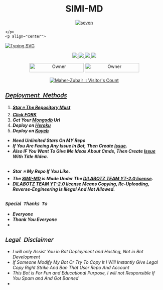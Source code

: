 <h1 align="center"> SIMI-MD </h1>
</p>
<p align="center">
  <a href="https://ibb.co/XfDF5yZG"><img src="https://i.ibb.co/zWFP28ht/seven.jpg" alt="seven" border="0" /></a>

    </p>
    <p align="center">
<a href="https://git.io/typing-svg"><img src="https://readme-typing-svg.demolab.com?font=EB+Garamond&weight=800&size=28&duration=4000&pause=1000&random=false&width=435&lines=WELCOME+TO+THE+SIMI-MD;MULTI-DEVICE+WHATSAPP+BOT;DEVELOPED+BY+DILA+and+;Wishwajith...!+;SIMI-MD." alt="Typing SVG" /></a>
  </p>

<p align="center">
  <a href="https://github.com/Dilalakiya/SIMI-MD//">
    <img src="https://img.shields.io/github/followers/Maher-Zubair?style=flat-square&logo=github&color=black">

   <a href="https://github.com/Dilalakiya/SIMI-MD//fork">
    <img src="https://img.shields.io/github/forks/SIMI-MD?style=flat-square&logo=github&color=black">
    
    
  <a href="https://github.com/Dilalakiya/SIMI-MD//stargazers"> 
     <img src="https://img.shields.io/github/stars/Maher-Zubair/SIGMA-MD?style=flat-square&logo=github&color=black">

  <a href="https://github.com/Dilalakiya/SIMI-MD//watchers"> 
     <img src="https://img.shields.io/github/watchers//SIMI-MD?style=flat-square&logo=github&color=black">

  </a>

</p>


<p align="center">
<a href="https://github.com/Dilalakiya/SIMI-MD/"><img title="Owner" src=lakshitha DILMINA owner" width="173px" height="29"></a>
  <a href="https://github.com/Dilalakiya/SIMI-MD/blob/main/LICENSE"><img title="Owner" src="https://img.shields.io/https://github.com/Dilalakiya/SIMI/?style=flat-square&color=black&link=https%3A%2F%2Fgithub.com%2Fr%2FSIMI-MD%2Fblob%2Fmain%2FLICENS" width="173px" height="29"></a>



<p align="center"> 
    <a aria-label="FOLLOW MR DILA " href="L" target="_blank">
  
<p align="center"><img src="https://profile-counter.glitch.me/{Maher-Zubair}/count.svg" alt="Maher-Zubair :: Visitor's Count" /></p>




## `𝘋𝘦𝘱𝘭𝘰𝘺𝘮𝘦𝘯𝘵 𝘔𝘦𝘵𝘩𝘰𝘥𝘴`
1. ***Star⭐ The Repository Must***
2. ***Click [FORK](https://github.com/Dilalakiya/SIMI-MD/)***
4. ***Get Your [Mongodb](https://www.mongodb.com/) Url***
5. ***Deploy on [Heroku](https://www.heroku.com/)***
6. ***Deploy on [Koyeb](https://www.koyeb.com/)***

- ***Need Unlimited Stars On MY Repo***
- ***If You Are Facing Any Issue In Bot, Then Create [Issue](https://github.com/Dilalakiya/SIMI-MD/).***
- ***Also IF You Want To Give Me Ideas About Cmds, Then Create [Issue](https://github.com/Dilalakiya/SIMI-MD/) With Title #Idea.***
##


- ***Star ⭐ My Repo If You Like.***
- ***The [SIMI-MD](https://github.com/Dilalakiya/SIMI-MD/) is Made Under The [DILABOTZ TEAM YT-2.0 license](https://github.com/Dilalakiya/SIMI-MD//blob/main/LICENSE).***
- ***[DILABOTZ TEAM YT-2.0 license](https://github.com/Dilalakiya/SIMI-MD//blob/main/LICENSE) Means Copying, Re-Uploading, Reverse-Engineering Is Illegal And Not Allowed.***
##

### `𝘚𝘱𝘦𝘤𝘪𝘢𝘭 𝘛𝘩𝘢𝘯𝘬𝘴 𝘛𝘰`
- ***Everyone***
- ***Thank You Everyone***
- 


## ```𝘓𝘦𝘨𝘢𝘭 𝘋𝘪𝘴𝘤𝘭𝘢𝘪𝘮𝘦𝘳```

- *I will only Assist You in Bot Deployment and Hosting, Not in Bot Development*
- *If Someone Modify My Bot Or Try To Copy It I Will Instantly Give Legal Copy Right Strike And Ban That User Repo And Account*
- *This Bot is For Fun and Educational Purpose, I will not Responsible If You Spam and And Got Banned*
- 
